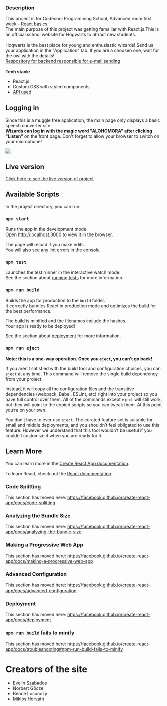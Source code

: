 ### Description

This project is for Codecool Programming School, Advanced room first week - React basics.
<br>
The main purpose of this project was getting famailiar with React.js.This is an official school website for Hogwarts to attract new students.<br><br>
Hoqwarts is the best place for young and enthusiastic wizards! Send us your application in the "Application" tab. If you are a choosen one, wait for the owl with the details!
<br>
<a href="https://github.com/EvelinSzabados/hapipotterbackend">Respository for backend responsible for e-mail sending</a>
<br><br>
<b>Tech stack:</b>
 
 - React.js
 - Custom CSS with styled components
 - <a href="https://www.potterapi.com/">API used</a>
 
## Logging in

Since this is a muggle free application, the main page only displays a basic speech converter site. 
<br><b>Wizards can log in with the magic word "ALOHOMORA" after clicking "Listen" </b>on the front page. Don't forget to allow your browser to switch on your microphone!

<img src="https://i.ibb.co/G7C9kfj/front.jpg">

## Live version
<a href="https://jolly-franklin-6d895e.netlify.app/login">Click here to see the live version of project</a>



## Available Scripts

In the project directory, you can run:

### `npm start`

Runs the app in the development mode.<br />
Open [http://localhost:3000](http://localhost:3000) to view it in the browser.

The page will reload if you make edits.<br />
You will also see any lint errors in the console.

### `npm test`

Launches the test runner in the interactive watch mode.<br />
See the section about [running tests](https://facebook.github.io/create-react-app/docs/running-tests) for more information.

### `npm run build`

Builds the app for production to the `build` folder.<br />
It correctly bundles React in production mode and optimizes the build for the best performance.

The build is minified and the filenames include the hashes.<br />
Your app is ready to be deployed!

See the section about [deployment](https://facebook.github.io/create-react-app/docs/deployment) for more information.

### `npm run eject`

**Note: this is a one-way operation. Once you `eject`, you can’t go back!**

If you aren’t satisfied with the build tool and configuration choices, you can `eject` at any time. This command will remove the single build dependency from your project.

Instead, it will copy all the configuration files and the transitive dependencies (webpack, Babel, ESLint, etc) right into your project so you have full control over them. All of the commands except `eject` will still work, but they will point to the copied scripts so you can tweak them. At this point you’re on your own.

You don’t have to ever use `eject`. The curated feature set is suitable for small and middle deployments, and you shouldn’t feel obligated to use this feature. However we understand that this tool wouldn’t be useful if you couldn’t customize it when you are ready for it.

## Learn More

You can learn more in the [Create React App documentation](https://facebook.github.io/create-react-app/docs/getting-started).

To learn React, check out the [React documentation](https://reactjs.org/).

### Code Splitting

This section has moved here: <https://facebook.github.io/create-react-app/docs/code-splitting>

### Analyzing the Bundle Size

This section has moved here: <https://facebook.github.io/create-react-app/docs/analyzing-the-bundle-size>

### Making a Progressive Web App

This section has moved here: <https://facebook.github.io/create-react-app/docs/making-a-progressive-web-app>

### Advanced Configuration

This section has moved here: <https://facebook.github.io/create-react-app/docs/advanced-configuration>

### Deployment

This section has moved here: <https://facebook.github.io/create-react-app/docs/deployment>

### `npm run build` fails to minify

This section has moved here: <https://facebook.github.io/create-react-app/docs/troubleshooting#npm-run-build-fails-to-minify>

# Creators of the site
 - Evelin Szabados
 - Norbert Gőcze
 - Bence Losonczy
 - Miklós Horváth
